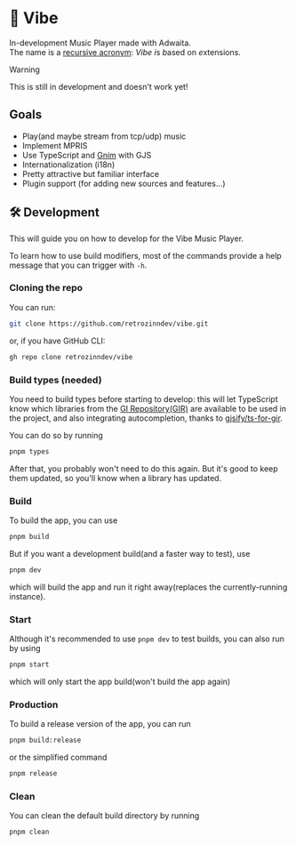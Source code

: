 # 🎵 Vibe
In-development Music Player made with Adwaita. <br>
The name is a [recursive acronym](https://en.wikipedia.org/wiki/Recursive_acronym): *Vibe* *i*s *b*ased on *e*xtensions.

> [!warning]
> This is still in development and doesn't work yet!

## Goals
- Play(and maybe stream from tcp/udp) music
- Implement MPRIS
- Use TypeScript and [Gnim](https://github.com/aylur/gnim) with GJS
- Internationalization (i18n)
- Pretty attractive but familiar interface
- Plugin support (for adding new sources and features...)

## :hammer_and_wrench: Development
This will guide you on how to develop for the Vibe Music Player.

To learn how to use build modifiers, most of the commands provide 
a help message that you can trigger with `-h`.

### Cloning the repo
You can run:
```zsh
git clone https://github.com/retrozinndev/vibe.git
```
or, if you have GitHub CLI:
```zsh
gh repo clone retrozinndev/vibe
```

### Build types (needed)
You need to build types before starting to develop: this will let TypeScript know which 
libraries from the [GI Repository(GIR)](https://gi.readthedocs.io/en/latest) are available to be used in the project,
and also integrating autocompletion, thanks to [gjsify/ts-for-gir](https://github.com/gjsify/ts-for-gir).

You can do so by running
```zsh
pnpm types
```
After that, you probably won't need to do this again. 
But it's good to keep them updated, so you'll know when a library has updated.

### Build
To build the app, you can use
```zsh
pnpm build
```

But if you want a development build(and a faster way to test), use
```zsh
pnpm dev
```
which will build the app and run it right away(replaces the currently-running instance).

### Start
Although it's recommended to use `pnpm dev` to test builds, you can also run by using 
```zsh
pnpm start
```
which will only start the app build(won't build the app again)


### Production
To build a release version of the app, you can run 
```zsh
pnpm build:release
```
or the simplified command
```zsh
pnpm release
```

### Clean
You can clean the default build directory by running
```zsh
pnpm clean
```

